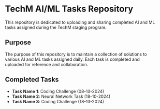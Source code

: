 # TechM AI/ML Tasks Repository

This repository is dedicated to uploading and sharing completed AI and ML tasks assigned during the TechM staging program.

## Purpose

The purpose of this repository is to maintain a collection of solutions to various AI and ML tasks assigned daily. Each task is completed and uploaded for reference and collaboration.

## Completed Tasks
- **Task Name 1**: Coding Challenge (08-10-2024)
- **Task Name 2**: Neural Network Task (18-10-2024)
- **Task Name 3**: Coding Challenge (18-10-2024)
